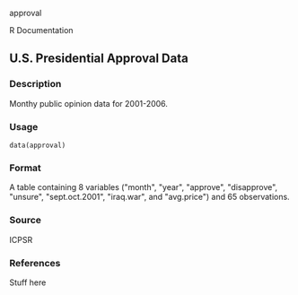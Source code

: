 approval

R Documentation

## U.S. Presidential Approval Data

### Description

Monthy public opinion data for 2001-2006.

### Usage

    data(approval)

### Format

A table containing 8 variables ("month", "year", "approve", "disapprove",
"unsure", "sept.oct.2001", "iraq.war", and "avg.price") and 65 observations.

### Source

ICPSR

### References

Stuff here

